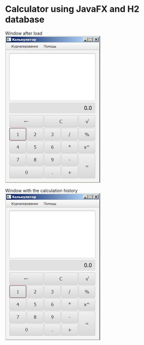 # Calculator using JavaFX and H2 database

Window after load  
![alt text](screenshots/calc1.JPG "Описание будет тут")

Window with the calculation history  
![alt text](screenshots/calc1.JPG "Описание будет тут")
